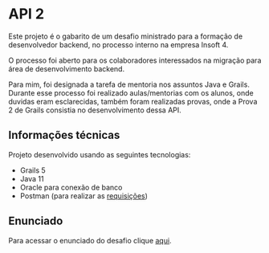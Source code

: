 # API 2

Este projeto é o gabarito de um desafio ministrado para a formação de desenvolvedor backend, no processo interno
na empresa Insoft 4.

O processo foi aberto para os colaboradores interessados na migração para área de desenvolvimento backend.

Para mim, foi designada a tarefa de mentoria nos assuntos Java e Grails. Durante esse processo foi realizado 
aulas/mentorias com os alunos, onde duvidas eram esclarecidas, também foram realizadas provas, onde a Prova 2 de Grails
consistia no desenvolvimento dessa API.

## Informações técnicas
Projeto desenvolvido usando as seguintes tecnologias:

* Grails 5
* Java 11
* Oracle para conexão de banco
* Postman (para realizar as [requisições](./src/main/request/postman/Mentoria.postman_collection.json))

## Enunciado

Para acessar o enunciado do desafio clique [aqui](./Desafio-2-Grails.md).
